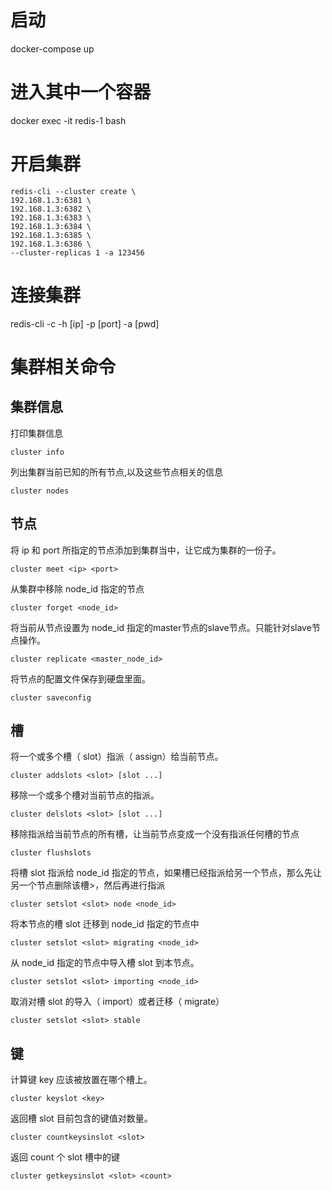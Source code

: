 # 启动
docker-compose up

# 进入其中一个容器
docker exec -it redis-1 bash

# 开启集群
```shell
redis-cli --cluster create \
192.168.1.3:6381 \
192.168.1.3:6382 \
192.168.1.3:6383 \
192.168.1.3:6384 \
192.168.1.3:6385 \
192.168.1.3:6386 \
--cluster-replicas 1 -a 123456
```

# 连接集群
redis-cli -c -h [ip] -p [port] -a [pwd]

# 集群相关命令
## 集群信息

打印集群信息
```shell
cluster info
```

列出集群当前已知的所有节点,以及这些节点相关的信息
```shell
cluster nodes
```
## 节点

将 ip 和 port 所指定的节点添加到集群当中，让它成为集群的一份子。
```shell
cluster meet <ip> <port>
```

从集群中移除 node_id 指定的节点
```shell
cluster forget <node_id>
```

将当前从节点设置为 node_id 指定的master节点的slave节点。只能针对slave节点操作。
```shell
cluster replicate <master_node_id>
```

将节点的配置文件保存到硬盘里面。
```shell
cluster saveconfig
```

## 槽
将一个或多个槽（ slot）指派（ assign）给当前节点。
```shell
cluster addslots <slot> [slot ...]
```

移除一个或多个槽对当前节点的指派。
```shell
cluster delslots <slot> [slot ...]
```

移除指派给当前节点的所有槽，让当前节点变成一个没有指派任何槽的节点
```shell
cluster flushslots
```

将槽 slot 指派给 node_id 指定的节点，如果槽已经指派给另一个节点，那么先让另一个节点删除该槽>，然后再进行指派
```shell
cluster setslot <slot> node <node_id>
```

将本节点的槽 slot 迁移到 node_id 指定的节点中
```shell
cluster setslot <slot> migrating <node_id>
```

从 node_id 指定的节点中导入槽 slot 到本节点。
```shell
cluster setslot <slot> importing <node_id>
```

取消对槽 slot 的导入（ import）或者迁移（ migrate）
```shell
cluster setslot <slot> stable
```

## 键
计算键 key 应该被放置在哪个槽上。
```shell
cluster keyslot <key>
```
返回槽 slot 目前包含的键值对数量。
```shell
cluster countkeysinslot <slot>
```
返回 count 个 slot 槽中的键
```shell
cluster getkeysinslot <slot> <count> 
```